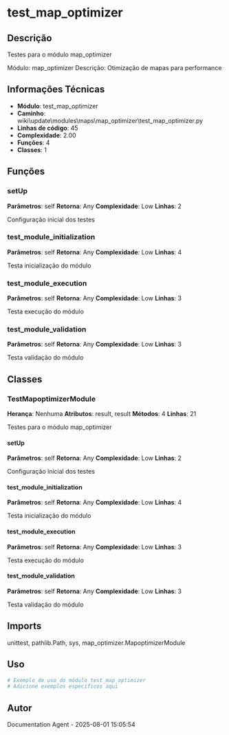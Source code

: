 # test_map_optimizer

## Descrição

Testes para o módulo map_optimizer

Módulo: map_optimizer
Descrição: Otimização de mapas para performance

## Informações Técnicas

- **Módulo**: test_map_optimizer
- **Caminho**: wiki\update\modules\maps\map_optimizer\test_map_optimizer.py
- **Linhas de código**: 45
- **Complexidade**: 2.00
- **Funções**: 4
- **Classes**: 1

## Funções

### setUp

**Parâmetros**: self
**Retorna**: Any
**Complexidade**: Low
**Linhas**: 2

Configuração inicial dos testes

### test_module_initialization

**Parâmetros**: self
**Retorna**: Any
**Complexidade**: Low
**Linhas**: 4

Testa inicialização do módulo

### test_module_execution

**Parâmetros**: self
**Retorna**: Any
**Complexidade**: Low
**Linhas**: 3

Testa execução do módulo

### test_module_validation

**Parâmetros**: self
**Retorna**: Any
**Complexidade**: Low
**Linhas**: 3

Testa validação do módulo

## Classes

### TestMapoptimizerModule

**Herança**: Nenhuma
**Atributos**: result, result
**Métodos**: 4
**Linhas**: 21

Testes para o módulo map_optimizer

#### setUp

**Parâmetros**: self
**Retorna**: Any
**Complexidade**: Low
**Linhas**: 2

Configuração inicial dos testes

#### test_module_initialization

**Parâmetros**: self
**Retorna**: Any
**Complexidade**: Low
**Linhas**: 4

Testa inicialização do módulo

#### test_module_execution

**Parâmetros**: self
**Retorna**: Any
**Complexidade**: Low
**Linhas**: 3

Testa execução do módulo

#### test_module_validation

**Parâmetros**: self
**Retorna**: Any
**Complexidade**: Low
**Linhas**: 3

Testa validação do módulo

## Imports

unittest, pathlib.Path, sys, map_optimizer.MapoptimizerModule

## Uso

```python
# Exemplo de uso do módulo test_map_optimizer
# Adicione exemplos específicos aqui
```

## Autor

Documentation Agent - 2025-08-01 15:05:54

